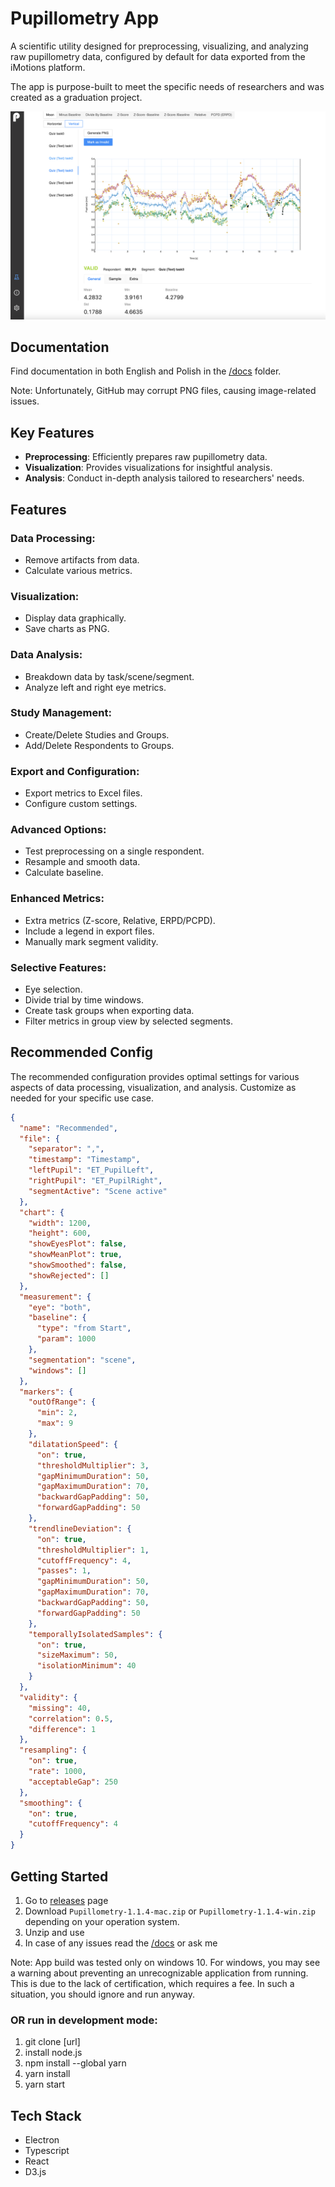 # Pupillometry App

A scientific utility designed for preprocessing, visualizing, and analyzing raw pupillometry data, configured by default for data exported from the iMotions platform.

The app is purpose-built to meet the specific needs of researchers and was created as a graduation project.

![Image displaying analysis of test samples](assets/hero.png)

## Documentation

Find documentation in both English and Polish in the [/docs](/docs) folder.

Note: Unfortunately, GitHub may corrupt PNG files, causing image-related issues.

## Key Features

- **Preprocessing**: Efficiently prepares raw pupillometry data.
- **Visualization**: Provides visualizations for insightful analysis.
- **Analysis**: Conduct in-depth analysis tailored to researchers' needs.

## Features

### Data Processing:

- Remove artifacts from data.
- Calculate various metrics.

### Visualization:

- Display data graphically.
- Save charts as PNG.

### Data Analysis:

- Breakdown data by task/scene/segment.
- Analyze left and right eye metrics.

### Study Management:

- Create/Delete Studies and Groups.
- Add/Delete Respondents to Groups.

### Export and Configuration:

- Export metrics to Excel files.
- Configure custom settings.

### Advanced Options:

- Test preprocessing on a single respondent.
- Resample and smooth data.
- Calculate baseline.

### Enhanced Metrics:

- Extra metrics (Z-score, Relative, ERPD/PCPD).
- Include a legend in export files.
- Manually mark segment validity.

### Selective Features:

- Eye selection.
- Divide trial by time windows.
- Create task groups when exporting data.
- Filter metrics in group view by selected segments.

## Recommended Config

The recommended configuration provides optimal settings for various aspects of data processing, visualization, and analysis. Customize as needed for your specific use case.

```json
{
  "name": "Recommended",
  "file": {
    "separator": ",",
    "timestamp": "Timestamp",
    "leftPupil": "ET_PupilLeft",
    "rightPupil": "ET_PupilRight",
    "segmentActive": "Scene active"
  },
  "chart": {
    "width": 1200,
    "height": 600,
    "showEyesPlot": false,
    "showMeanPlot": true,
    "showSmoothed": false,
    "showRejected": []
  },
  "measurement": {
    "eye": "both",
    "baseline": {
      "type": "from Start",
      "param": 1000
    },
    "segmentation": "scene",
    "windows": []
  },
  "markers": {
    "outOfRange": {
      "min": 2,
      "max": 9
    },
    "dilatationSpeed": {
      "on": true,
      "thresholdMultiplier": 3,
      "gapMinimumDuration": 50,
      "gapMaximumDuration": 70,
      "backwardGapPadding": 50,
      "forwardGapPadding": 50
    },
    "trendlineDeviation": {
      "on": true,
      "thresholdMultiplier": 1,
      "cutoffFrequency": 4,
      "passes": 1,
      "gapMinimumDuration": 50,
      "gapMaximumDuration": 70,
      "backwardGapPadding": 50,
      "forwardGapPadding": 50
    },
    "temporallyIsolatedSamples": {
      "on": true,
      "sizeMaximum": 50,
      "isolationMinimum": 40
    }
  },
  "validity": {
    "missing": 40,
    "correlation": 0.5,
    "difference": 1
  },
  "resampling": {
    "on": true,
    "rate": 1000,
    "acceptableGap": 250
  },
  "smoothing": {
    "on": true,
    "cutoffFrequency": 4
  }
}
```

## Getting Started

1. Go to [releases](https://github.com/Frown00/Pupillometry/releases) page
2. Download `Pupillometry-1.1.4-mac.zip` or `Pupillometry-1.1.4-win.zip` depending on your operation system.
3. Unzip and use
4. In case of any issues read the [/docs](/docs) or ask me

Note: App build was tested only on windows 10. For windows, you may see a warning about preventing an unrecognizable application from running. This is due to the lack of certification, which requires a fee. In such a situation, you should ignore and run anyway.

### OR run in development mode:

1. git clone [url]
2. install node.js
3. npm install --global yarn
4. yarn install
5. yarn start

## Tech Stack

- Electron
- Typescript
- React
- D3.js
